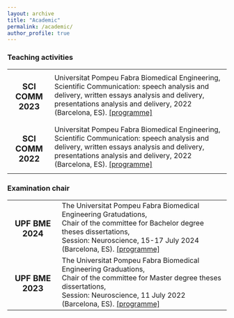 ```yaml
---
layout: archive
title: "Academic"
permalink: /academic/
author_profile: true
--- 
```


<h3>Teaching activities</h3>
<table style="border:none !important;">
<tr style="border:none !important;">
 <td style="border:none !important; text-align:center !important;"><h3>SCI COMM 2023</h3></td>
 <td style="border:none !important;">Universitat Pompeu Fabra Biomedical Engineering, </br>Scientific Communication: speech analysis and delivery, written essays analysis and delivery, presentations analysis and delivery, 2022 (Barcelona, ES). <a href="/abstracts/Programme-UPF-BME-2024.pdf" type="application/pdf" target="_blank">[programme]</a>
 </td>
</tr>
 <tr style="border:none !important;">
 <td style="border:none !important; text-align:center !important;"><h3>SCI COMM 2022</h3></td>
 <td style="border:none !important;">Universitat Pompeu Fabra Biomedical Engineering, </br>Scientific Communication: speech analysis and delivery, written essays analysis and delivery, presentations analysis and delivery, 2022 (Barcelona, ES). <a href="/abstracts/Programme-UPF-BME-2024.pdf" type="application/pdf" target="_blank">[programme]</a>
 </td>
</tr>
</table>

<h3>Examination chair</h3>
<table style="border:none !important;">
<tr style="border:none !important;">
 <td style="border:none !important; text-align:center !important;"><h3>UPF BME 2024</h3></td>
 <td style="border:none !important;">The Universitat Pompeu Fabra Biomedical Engineering Gratudations, </br>Chair of the committee for Bachelor degree theses dissertations, </br>Session: Neuroscience, 15-17 July 2024 (Barcelona, ES). <a href="/abstracts/Programme-UPF-BME-2024.pdf" type="application/pdf" target="_blank">[programme]</a>
 </td>
</tr>
 <tr style="border:none !important;">
 <td style="border:none !important; text-align:center !important;"><h3>UPF BME 2023</h3></td>
 <td style="border:none !important;">The Universitat Pompeu Fabra Biomedical Engineering Graduations, </br>Chair of the committee for Master degree theses dissertations, </br>Session: Neuroscience, 11 July 2022 (Barcelona, ES). <a href="/abstracts/Programme-UPF-BME-2024.pdf" type="application/pdf" target="_blank">[programme]</a>
 </td>
</tr>
</table>

